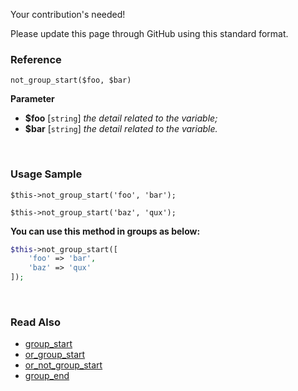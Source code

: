 Your contribution's needed!

Please update this page through GitHub using this standard format.

### Reference
`not_group_start($foo, $bar)`

**Parameter**
* **$foo** [`string`] *the detail related to the variable;*
* **$bar** [`string`] *the detail related to the variable.*

&nbsp;

### Usage Sample
`$this->not_group_start('foo', 'bar');`

`$this->not_group_start('baz', 'qux');`

**You can use this method in groups as below:**
```php
$this->not_group_start([
    'foo' => 'bar',
    'baz' => 'qux'
]);
```

&nbsp;

### Read Also
* [group_start](./group_start)
* [or_group_start](./or_group_start)
* [or_not_group_start](./or_not_group_start)
* [group_end](./group_end)
